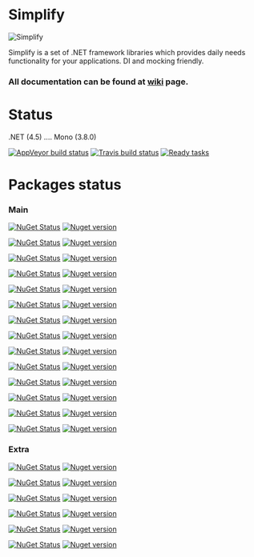 Simplify
========

![Simplify](https://raw.github.com/i4004/Simplify/master/Images/Icon128x128.png)

Simplify is a set of .NET framework libraries which provides daily needs functionality for your applications. DI and mocking friendly.

### All documentation can be found at [wiki](https://github.com/i4004/Simplify/wiki) page.

Status
===
 .NET (4.5) .... Mono (3.8.0)

[![AppVeyor build status](https://ci.appveyor.com/api/projects/status/kmm7aa2iqp71dcwi)](https://ci.appveyor.com/project/i4004/simplify)
[![Travis build status](https://travis-ci.org/i4004/Simplify.png?branch=master)](https://travis-ci.org/i4004/Simplify)
[![Ready tasks](https://badge.waffle.io/i4004/simplify.png?label=ready&title=Ready)](https://waffle.io/i4004/simplify)

Packages status
===

### Main

[![NuGet Status](http://nugetstatus.com/Simplify.DI.png)](http://nugetstatus.com/packages/Simplify.DI) [![Nuget version](http://img.shields.io/badge/Simplify.DI-v1.0.4-blue.png)](https://www.nuget.org/packages/Simplify.DI/)

[![NuGet Status](http://nugetstatus.com/Simplify.DI.Provider.CastleWindsor.png)](http://nugetstatus.com/packages/Simplify.DI.Provider.CastleWindsor) [![Nuget version](http://img.shields.io/badge/Simplify.DI.Provider.CastleWindsor-v1.0.4-blue.png)](https://www.nuget.org/packages/Simplify.DI.Provider.CastleWindsor/)

[![NuGet Status](http://nugetstatus.com/Simplify.DI.Provider.SimpleInjector.png)](http://nugetstatus.com/packages/Simplify.DI.Provider.SimpleInjector) [![Nuget version](http://img.shields.io/badge/Simplify.DI.Provider.SimpleInjector-v1.0.4-blue.png)](https://www.nuget.org/packages/Simplify.DI.Provider.SimpleInjector/)

[![NuGet Status](http://nugetstatus.com/Simplify.DI.Wcf.png)](http://nugetstatus.com/packages/Simplify.DI.Wcf) [![Nuget version](http://img.shields.io/badge/Simplify.DI.Wcf-v1.0.1-blue.png)](https://www.nuget.org/packages/Simplify.DI.Wcf/)

[![NuGet Status](http://nugetstatus.com/Simplify.Extensions.png)](http://nugetstatus.com/packages/Simplify.Extensions) [![Nuget version](http://img.shields.io/badge/Simplify.Extensions-v1.0.1-blue.png)](https://www.nuget.org/packages/Simplify.Extensions/)

[![NuGet Status](http://nugetstatus.com/Simplify.FluentNHibernate.png)](http://nugetstatus.com/packages/Simplify.FluentNHibernate) [![Nuget version](http://img.shields.io/badge/Simplify.FluentNHibernate-v1.2-blue.png)](https://www.nuget.org/packages/Simplify.FluentNHibernate/)

[![NuGet Status](http://nugetstatus.com/Simplify.Mail.png)](http://nugetstatus.com/packages/Simplify.Mail) [![Nuget version](http://img.shields.io/badge/Simplify.Mail-v1.2-blue.png)](https://www.nuget.org/packages/Simplify.Mail/)

[![NuGet Status](http://nugetstatus.com/Simplify.Log.png)](http://nugetstatus.com/packages/Simplify.Log) [![Nuget version](http://img.shields.io/badge/Simplify.Log-v1.0.4-blue.png)](https://www.nuget.org/packages/Simplify.Log/)

[![NuGet Status](http://nugetstatus.com/Simplify.System.png)](http://nugetstatus.com/packages/Simplify.System) [![Nuget version](http://img.shields.io/badge/Simplify.System-v1-blue.png)](https://www.nuget.org/packages/Simplify.System/)

[![NuGet Status](http://nugetstatus.com/Simplify.System.Sources.png)](http://nugetstatus.com/packages/Simplify.System.Sources) [![Nuget version](http://img.shields.io/badge/Simplify.System.Sources-v1-blue.png)](https://www.nuget.org/packages/Simplify.System.Sources/)

[![NuGet Status](http://nugetstatus.com/Simplify.Templates.png)](http://nugetstatus.com/packages/Simplify.Templates) [![Nuget version](http://img.shields.io/badge/Simplify.Templates-v1.1.2-blue.png)](https://www.nuget.org/packages/Simplify.Templates/)

[![NuGet Status](http://nugetstatus.com/Simplify.WindowsServices.png)](http://nugetstatus.com/packages/Simplify.WindowsServices) [![Nuget version](http://img.shields.io/badge/Simplify.WindowsServices-v2.1.2-blue.png)](https://www.nuget.org/packages/Simplify.WindowsServices/)

[![NuGet Status](http://nugetstatus.com/Simplify.Xml.png)](http://nugetstatus.com/packages/Simplify.Xml) [![Nuget version](http://img.shields.io/badge/Simplify.Xml-v1.0.3-blue.png)](https://www.nuget.org/packages/Simplify.Xml/)

[![NuGet Status](http://nugetstatus.com/Simplify.Xml.Sources.png)](http://nugetstatus.com/packages/Simplify.Xml.Sources) [![Nuget version](http://img.shields.io/badge/Simplify.Xml.Sources-v1.0.3-blue.png)](https://www.nuget.org/packages/Simplify.Xml.Sources/)

### Extra

[![NuGet Status](http://nugetstatus.com/Simplify.Cryptography.png)](http://nugetstatus.com/packages/Simplify.Cryptography) [![Nuget version](http://img.shields.io/badge/Simplify.Cryptography-v1-blue.png)](https://www.nuget.org/packages/Simplify.Cryptography/)

[![NuGet Status](http://nugetstatus.com/Simplify.IO.png)](http://nugetstatus.com/packages/Simplify.IO) [![Nuget version](http://img.shields.io/badge/Simplify.IO-v1.0.4-blue.png)](https://www.nuget.org/packages/Simplify.IO/)

[![NuGet Status](http://nugetstatus.com/Simplify.Resources.png)](http://nugetstatus.com/packages/Simplify.Resource) [![Nuget version](http://img.shields.io/badge/Simplify.Resources-v1-blue.png)](https://www.nuget.org/packages/Simplify.Resources/)

[![NuGet Status](http://nugetstatus.com/Simplify.String.png)](http://nugetstatus.com/packages/Simplify.String) [![Nuget version](http://img.shields.io/badge/Simplify.String-v1.0.1-blue.png)](https://www.nuget.org/packages/Simplify.String/)

[![NuGet Status](http://nugetstatus.com/Simplify.String.Sources.png)](http://nugetstatus.com/packages/Simplify.String.Sources) [![Nuget version](http://img.shields.io/badge/Simplify.String.Sources-v1.0.1-blue.png)](https://www.nuget.org/packages/Simplify.String.Sources/)

[![NuGet Status](http://nugetstatus.com/Simplify.Windows.Forms.png)](http://nugetstatus.com/packages/Simplify.Windows.Forms) [![Nuget version](http://img.shields.io/badge/Simplify.Windows.Forms-v1-blue.png)](https://www.nuget.org/packages/Simplify.Windows.Forms/)
